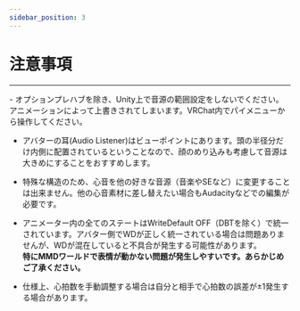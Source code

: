 ```yaml
---
sidebar_position: 3
---
```


# 注意事項
<hr/>
- オプションプレハブを除き、Unity上で音源の範囲設定をしないでください。アニメーションによって上書きされてしまいます。VRChat内でパイメニューから操作してください。

- アバターの耳(Audio Listener)はビューポイントにあります。頭の半径分だけ内側に配置されているということなので、顔のめり込みも考慮して音源は大きめにすることをおすすめします。

- 特殊な構造のため、心音を他の好きな音源（音楽やSEなど）に変更することは出来ません。他の心音素材に差し替えたい場合もAudacityなどでの編集が必要です。

- アニメーター内の全てのステートはWriteDefault OFF（DBTを除く）で統一されています。アバター側でWDが正しく統一されている場合は問題ありませんが、WDが混在していると不具合が発生する可能性があります。  
**特にMMDワールドで表情が動かない問題が発生しやすいです。あらかじめご了承ください。**

- 仕様上、心拍数を手動調整する場合は自分と相手で心拍数の誤差が±1発生する場合があります。